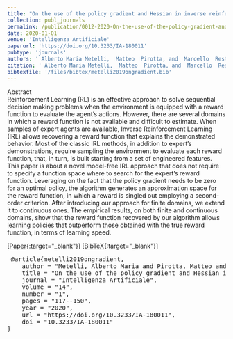 ```yaml
---
title: "On the use of the policy gradient and Hessian in inverse reinforcement learning"
collection: publ_journals
permalink: /publication/0012-2020-On-the-use-of-the-policy-gradient-and-Hessian-in-inverse-reinforcement-learning
date: 2020-01-01
venue: 'Intelligenza Artificiale'
paperurl: 'https://doi.org/10.3233/IA-180011'
pubtype: 'journals'
authors: ' Alberto Maria Metelli,  Matteo  Pirotta, and  Marcello  Restelli'
citation: ' Alberto Maria Metelli,  Matteo  Pirotta, and  Marcello  Restelli&quot;On the use of the policy gradient and Hessian in inverse reinforcement learning.&quot; Intelligenza Artificiale, 2020.'
bibtexfile: '/files/bibtex/metelli2019ongradient.bib'
---
```

Abstract
 <br> Reinforcement Learning (RL) is an effective approach to solve sequential decision making problems when the environment is equipped with a reward function to evaluate the agent’s actions. However, there are several domains in which a reward function is not available and difficult to estimate. When samples of expert agents are available, Inverse Reinforcement Learning (IRL) allows recovering a reward function that explains the demonstrated behavior. Most of the classic IRL methods, in addition to expert’s demonstrations, require sampling the environment to evaluate each reward function, that, in turn, is built starting from a set of engineered features. This paper is about a novel model-free IRL approach that does not require to specify a function space where to search for the expert’s reward function. Leveraging on the fact that the policy gradient needs to be zero for an optimal policy, the algorithm generates an approximation space for the reward function, in which a reward is singled out employing a second-order criterion. After introducing our approach for finite domains, we extend it to continuous ones. The empirical results, on both finite and continuous domains, show that the reward function recovered by our algorithm allows learning policies that outperform those obtained with the true reward function, in terms of learning speed. <br> 

 [[Paper](https://doi.org/10.3233/IA-180011){:target="_blank"}] [[BibTeX](/files/bibtex/metelli2019ongradient.bib){:target="_blank"}] 
<pre> @article{metelli2019ongradient,
    author = "Metelli, Alberto Maria and Pirotta, Matteo and Restelli, Marcello",
    title = "On the use of the policy gradient and Hessian in inverse reinforcement learning",
    journal = "Intelligenza Artificiale",
    volume = "14",
    number = "1",
    pages = "117--150",
    year = "2020",
    url = "https://doi.org/10.3233/IA-180011",
    doi = "10.3233/IA-180011"
} </pre>
